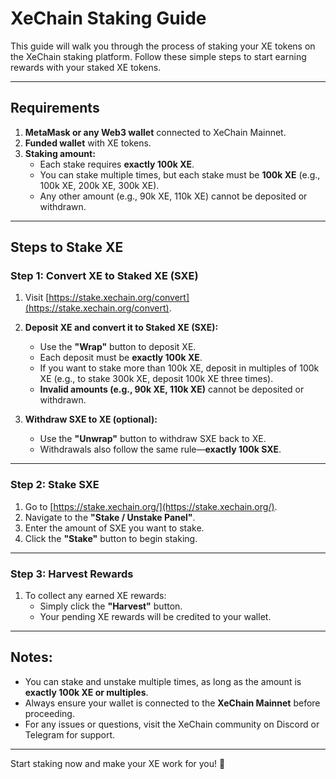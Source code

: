 # XeChain Staking Guide  

This guide will walk you through the process of staking your XE tokens on the XeChain staking platform. Follow these simple steps to start earning rewards with your staked XE tokens.

---

## Requirements  
1. **MetaMask or any Web3 wallet** connected to XeChain Mainnet.  
2. **Funded wallet** with XE tokens.  
3. **Staking amount:**  
   - Each stake requires **exactly 100k XE**.  
   - You can stake multiple times, but each stake must be **100k XE** (e.g., 100k XE, 200k XE, 300k XE).  
   - Any other amount (e.g., 90k XE, 110k XE) cannot be deposited or withdrawn.  

---

## Steps to Stake XE  

### **Step 1: Convert XE to Staked XE (SXE)**  
1. Visit [https://stake.xechain.org/convert](https://stake.xechain.org/convert).  
2. **Deposit XE and convert it to Staked XE (SXE):**  
   - Use the **"Wrap"** button to deposit XE.  
   - Each deposit must be **exactly 100k XE**.  
   - If you want to stake more than 100k XE, deposit in multiples of 100k XE (e.g., to stake 300k XE, deposit 100k XE three times).  
   - **Invalid amounts (e.g., 90k XE, 110k XE)** cannot be deposited or withdrawn.  

3. **Withdraw SXE to XE (optional):**  
   - Use the **"Unwrap"** button to withdraw SXE back to XE.  
   - Withdrawals also follow the same rule—**exactly 100k SXE**.  

---

### **Step 2: Stake SXE**  
1. Go to [https://stake.xechain.org/](https://stake.xechain.org/).  
2. Navigate to the **"Stake / Unstake Panel"**.  
3. Enter the amount of SXE you want to stake.  
4. Click the **"Stake"** button to begin staking.  

---

### **Step 3: Harvest Rewards**  
1. To collect any earned XE rewards:  
   - Simply click the **"Harvest"** button.  
   - Your pending XE rewards will be credited to your wallet.  

---

## Notes:  
- You can stake and unstake multiple times, as long as the amount is **exactly 100k XE or multiples**.  
- Always ensure your wallet is connected to the **XeChain Mainnet** before proceeding.  
- For any issues or questions, visit the XeChain community on Discord or Telegram for support.  

---

Start staking now and make your XE work for you! 🎉  

